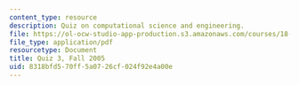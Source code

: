 ```yaml
---
content_type: resource
description: Quiz on computational science and engineering.
file: https://ol-ocw-studio-app-production.s3.amazonaws.com/courses/18-085-computational-science-and-engineering-i-fall-2008/8318bfd570ff5a0726cf024f92e4a00e_quiz318085f05.pdf
file_type: application/pdf
resourcetype: Document
title: Quiz 3, Fall 2005
uid: 8318bfd5-70ff-5a07-26cf-024f92e4a00e
---
```

